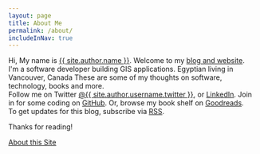 ```yaml
---
layout: page
title: About Me
permalink: /about/
includeInNav: true
---
```


<div itemscope itemtype="http://data-vocabulary.org/Person">
    Hi, My name is <a href="/name/" title="How to pronounce this"><span itemprop="name">{{ site.author.name }}</span></a>. Welcome to my <a href="{{ site.author.url }}" itemprop="url">blog and website</a>.<br />
    <div style="display: none;">
        <span itemprop="photo">{{ site.author.image }}</span>
        <span itemprop="organization">Esri Canada</span>
    </div>
    I'm a <span itemprop="role">software developer</span> building GIS applications. Egyptian living in <span itemprop="address">Vancouver, Canada</span> These are some of my thoughts on software, technology, books and more. <br />
    Follow me on Twitter <a href="https://twitter.com/{{ site.author.username.twitter }}">@{{ site.author.username.twitter }}</a>, or <a href="https://www.linkedin.com/in/{{ site.author.username.linkedin }}">LinkedIn</a>.
    Join in for some coding on <a href="https://github.com/{{ site.author.username.github }}">GitHub</a>.
    Or, browse my book shelf on <a href="http://www.goodreads.com/{{ site.author.username.goodreads }}">Goodreads</a>.<br />
    To get updates for this blog, subscribe via <a href="{{ site.rss_page }}">RSS</a>.
</div>

Thanks for reading!  <br />

[About this Site](/aboutsite/) <br />